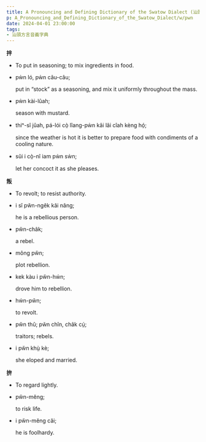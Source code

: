 ```yaml
---
title: A Pronouncing and Defining Dictionary of the Swatow Dialect (汕頭方言音義字典) / pwn
p: A_Pronouncing_and_Defining_Dictionary_of_the_Swatow_Dialect/w/pwn
date: 2024-04-01 23:00:00
tags: 
- 汕頭方言音義字典
---
```



**拌**
- To put in seasoning; to mix ingredients in food.

- pẁn ló, pẁn câu-câu;

  put in “stock” as a seasoning, and mix it uniformly throughout the mass.

- pẁn kài-lûah;

  season with mustard.

- thiⁿ-sî jûah, pá-lói cò̤ lîang-pẁn kâi lâi cîah kèng hó̤;

  since the weather is hot it is better to prepare food with condiments of a cooling nature.

- sûi i cò̤-nî iam pẁn sẁn;

  let her concoct it as she pleases.

**叛**
- To revolt; to resist authority.

- i sĭ pw̆n-ngêk kâi nâng;

  he is a rebellious person.

- pw̆n-châk;

  a rebel.

- mông pw̆n;

  plot rebellion.

- kek kàu i pw̆n-hẃn;

  drove him to rebellion.

- hẃn-pw̆n;

  to revolt.

- pw̆n thû; pw̆n chîn, châk cṳ́;

  traitors; rebels.

- i pw̆n khṳ̀ kè;

  she eloped and married.

**拚**
- To regard lightly.

- pw̆n-mĕng;

  to risk life.

- i pw̆n-mĕng căi;

  he is foolhardy.